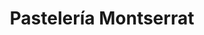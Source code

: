 ---
title: "Pastelería Montserrat"
url: /guardamar-del-segura/pasteleria-montserrat/
shop: Konditorei
---